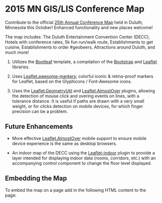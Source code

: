 2015 MN GIS/LIS Conference Map
==============

Contribute to the official [25th Annual Conference Map](http://geospatialem.github.io/conference-map) held in Duluth, Minnesota this October! Enhanced functionality and new places welcome! 

The map includes: The Duluth Entertainment Convention Center (DECC), Hotels with conference rates, 5k fun run/walk route, Establishments to get cuisine, Establishments to order #geobeers, Attractions around Duluth, and much more!

1. Utilizes the <a href="https://github.com/bmcbride/bootleaf">Bootleaf</a> template, a compilation of the <a href="https://github.com/twbs/bootstrap">Bootstrap</a> and <a href="https://github.com/Leaflet/Leaflet/">Leaflet</a> libraries.

2. Uses <a href="https://github.com/lvoogdt/Leaflet.awesome-markers">Leaflet.awesome-markers</a>; colorful iconic & retina-proof markers for Leaflet, based on the Glyphicons / Font-Awesome icons.

3. Uses the [Leaflet.GeometryUtil](https://github.com/makinacorpus/Leaflet.GeometryUtil) and [Leaflet.AlmostOver](https://github.com/makinacorpus/Leaflet.AlmostOver) plugins, allowing the detection of mouse click and overing events on lines, with a tolerance distance. It is useful if paths are drawn with a very small weight, or for clicks detection on mobile devices, for which finger precision can be a problem.


## Future Enhancements

- More effective [Leaflet.AlmostOver](https://github.com/makinacorpus/Leaflet.AlmostOver) mobile support to ensure mobile device experience is the same as desktop browsers.

- An indoor map of the DECC using the [Leaflet-indoor](https://github.com/cbaines/leaflet-indoor) plugin to provide a layer intended for displaying indoor data (rooms, corridors, etc.) with an accompanying control component to change the floor level displayed.

## Embedding the Map
To embed the map on a page add in the following HTML content to the page:

``` <iframe src="http://geospatialem.github.io/conference-map" frameborder="0" width="600" height="400"></iframe>   
```